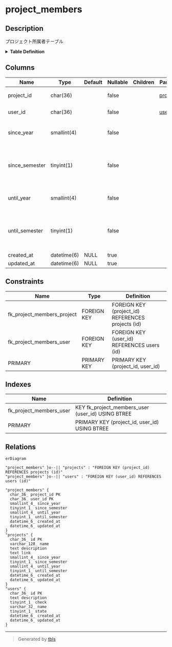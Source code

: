 # project_members

## Description

プロジェクト所属者テーブル

<details>
<summary><strong>Table Definition</strong></summary>

```sql
CREATE TABLE `project_members` (
  `project_id` char(36) NOT NULL,
  `user_id` char(36) NOT NULL,
  `since_year` smallint(4) NOT NULL,
  `since_semester` tinyint(1) NOT NULL,
  `until_year` smallint(4) NOT NULL,
  `until_semester` tinyint(1) NOT NULL,
  `created_at` datetime(6) DEFAULT NULL,
  `updated_at` datetime(6) DEFAULT NULL,
  PRIMARY KEY (`project_id`,`user_id`),
  KEY `fk_project_members_user` (`user_id`),
  CONSTRAINT `fk_project_members_project` FOREIGN KEY (`project_id`) REFERENCES `projects` (`id`) ON DELETE CASCADE ON UPDATE CASCADE,
  CONSTRAINT `fk_project_members_user` FOREIGN KEY (`user_id`) REFERENCES `users` (`id`) ON DELETE CASCADE ON UPDATE CASCADE
) ENGINE=InnoDB DEFAULT CHARSET=utf8mb3
```

</details>

## Columns

| Name | Type | Default | Nullable | Children | Parents | Comment |
| ---- | ---- | ------- | -------- | -------- | ------- | ------- |
| project_id | char(36) |  | false |  | [projects](projects.md) | プロジェクトUUID |
| user_id | char(36) |  | false |  | [users](users.md) | ユーザーUUID |
| since_year | smallint(4) |  | false |  |  | プロジェクト所属開始年 |
| since_semester | tinyint(1) |  | false |  |  | プロジェクト所属開始学期(0:前期 1:後期) |
| until_year | smallint(4) |  | false |  |  | プロジェクト所属終了年 |
| until_semester | tinyint(1) |  | false |  |  | プロジェクト所属終了学期(0:前期 1:後期) |
| created_at | datetime(6) | NULL | true |  |  |  |
| updated_at | datetime(6) | NULL | true |  |  |  |

## Constraints

| Name | Type | Definition |
| ---- | ---- | ---------- |
| fk_project_members_project | FOREIGN KEY | FOREIGN KEY (project_id) REFERENCES projects (id) |
| fk_project_members_user | FOREIGN KEY | FOREIGN KEY (user_id) REFERENCES users (id) |
| PRIMARY | PRIMARY KEY | PRIMARY KEY (project_id, user_id) |

## Indexes

| Name | Definition |
| ---- | ---------- |
| fk_project_members_user | KEY fk_project_members_user (user_id) USING BTREE |
| PRIMARY | PRIMARY KEY (project_id, user_id) USING BTREE |

## Relations

```mermaid
erDiagram

"project_members" }o--|| "projects" : "FOREIGN KEY (project_id) REFERENCES projects (id)"
"project_members" }o--|| "users" : "FOREIGN KEY (user_id) REFERENCES users (id)"

"project_members" {
  char_36_ project_id PK
  char_36_ user_id PK
  smallint_4_ since_year
  tinyint_1_ since_semester
  smallint_4_ until_year
  tinyint_1_ until_semester
  datetime_6_ created_at
  datetime_6_ updated_at
}
"projects" {
  char_36_ id PK
  varchar_128_ name
  text description
  text link
  smallint_4_ since_year
  tinyint_1_ since_semester
  smallint_4_ until_year
  tinyint_1_ until_semester
  datetime_6_ created_at
  datetime_6_ updated_at
}
"users" {
  char_36_ id PK
  text description
  tinyint_1_ check
  varchar_32_ name
  tinyint_1_ state
  datetime_6_ created_at
  datetime_6_ updated_at
}
```

---

> Generated by [tbls](https://github.com/k1LoW/tbls)
